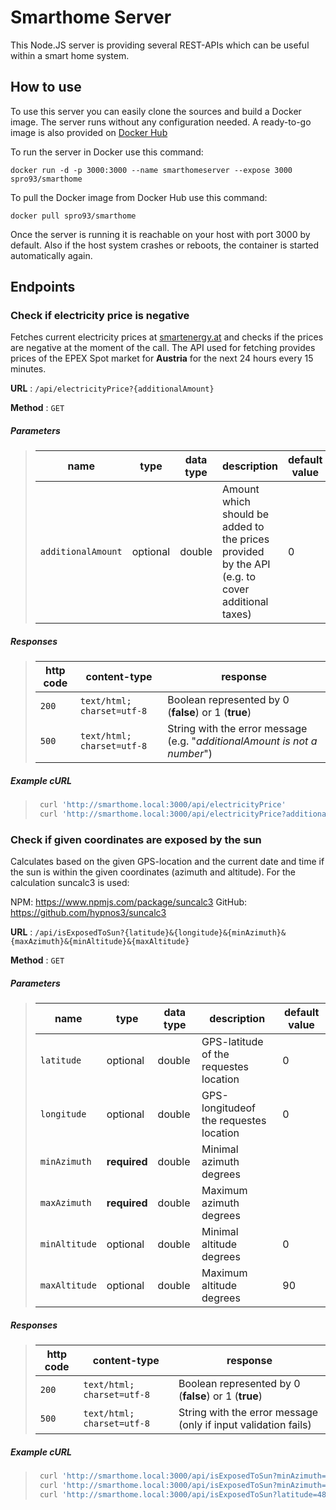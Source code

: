 
# Smarthome Server

This Node.JS server is providing several REST-APIs which can be useful within a smart home system.

## How to use

To use this server you can easily clone the sources and build a Docker image. The server runs without any configuration needed.
A ready-to-go image is also provided on [Docker Hub](https://hub.docker.com/r/spro93/smarthome)

To run the server in Docker use this command:

    docker run -d -p 3000:3000 --name smarthomeserver --expose 3000 spro93/smarthome
To pull the Docker image from Docker Hub use this command:

    docker pull spro93/smarthome

Once the server is running it is reachable on your host with port 3000 by default. Also if the host system crashes or reboots, the container is started automatically again.

## Endpoints

### Check if electricity price is negative

Fetches current electricity prices at [smartenergy.at](https://apis.smartenergy.at/market/v1/price) and checks if the prices are negative at the moment of the call.
The API used for fetching provides prices of the EPEX Spot market for **Austria** for the next 24 hours every 15 minutes.

**URL** : `/api/electricityPrice?{additionalAmount}`

**Method** : `GET`

##### Parameters

> | name              |  type     | data type      | description                         | default value |
> |-------------------|-----------|----------------------|-------------------------------------|-------------------|
> | `additionalAmount` |  optional | double | Amount which should be added to the prices provided by the API (e.g. to cover additional taxes)  | 0 |

##### Responses

> | http code     | content-type                      | response                                                            |
> |---------------|-----------------------------------|---------------------------------------------------------------------|
> | `200`         | `text/html; charset=utf-8` | Boolean represented by 0 (**false**) or 1 (**true**) |
> | `500`         | `text/html; charset=utf-8` | String with the error message (e.g. "*additionalAmount is not a number*") |

##### Example cURL

> ```javascript
>  curl 'http://smarthome.local:3000/api/electricityPrice'
>  curl 'http://smarthome.local:3000/api/electricityPrice?additionalAmount=123'
> ```

### Check if given coordinates are exposed by the sun

Calculates based on the given GPS-location and the current date and time if the sun is within the given coordinates (azimuth and altitude).
For the calculation suncalc3 is used: 

NPM: https://www.npmjs.com/package/suncalc3
GitHub: https://github.com/hypnos3/suncalc3

**URL** : `/api/isExposedToSun?{latitude}&{longitude}&{minAzimuth}&{maxAzimuth}&{minAltitude}&{maxAltitude}`

**Method** : `GET`

##### Parameters

> | name              |  type     | data type      | description                         | default value |
> |-------------------|-----------|----------------------|-------------------------------------|-------------------|
> | `latitude` |  optional | double | GPS-latitude of the requestes location | 0 |
> | `longitude` |  optional | double | GPS-longitudeof the requestes location | 0 |
> | `minAzimuth` |  **required** | double | Minimal azimuth degrees|  |
> | `maxAzimuth` |  **required**| double | Maximum azimuth degrees |  |
> | `minAltitude` |  optional | double | Minimal altitude degrees | 0 |
> | `maxAltitude` |  optional | double | Maximum altitude degrees | 90 |

##### Responses

> | http code     | content-type                      | response                                                            |
> |---------------|-----------------------------------|---------------------------------------------------------------------|
> | `200`         | `text/html; charset=utf-8` | Boolean represented by 0 (**false**) or 1 (**true**) |
> | `500`         | `text/html; charset=utf-8` | String with the error message (only if input validation fails) |

##### Example cURL

> ```javascript
>  curl 'http://smarthome.local:3000/api/isExposedToSun?minAzimuth=225&maxAzimuth=40'
>  curl 'http://smarthome.local:3000/api/isExposedToSun?minAzimuth=225&maxAzimuth=40&minAltitude=10'
>  curl 'http://smarthome.local:3000/api/isExposedToSun?latitude=48.0676871028563&longitude=12.862135153533522&minAzimuth=225&maxAzimuth=40&minAltitude=10&maxAltitude=80'
> ```
